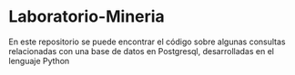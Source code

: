 # Laboratorio-Mineria
En este repositorio se puede encontrar el código sobre algunas consultas relacionadas con una base de datos en Postgresql, desarrolladas en el lenguaje Python
